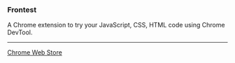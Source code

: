 ### Frontest

A Chrome extension to try your JavaScript, CSS, HTML code using Chrome DevTool.

* * *

[Chrome Web Store](https://chrome.google.com/webstore/detail/frontest/lkpidflkblcpnhpfdpgiabaadlfddmbd)